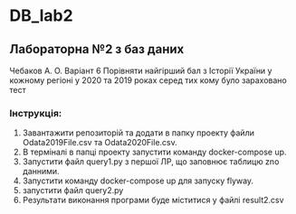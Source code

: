 # DB_lab2

## Лабораторна №2 з баз даних
Чебаков А. О. Варіант 6
Порівняти найгірший бал з Історії України у кожному регіоні у 2020 та 2019 роках серед тих кому було зараховано тест

### Інструкція:
1. Завантажити репозиторій та додати в папку проекту файли Odata2019File.csv та Odata2020File.csv.
2. В терміналі в папці проекту запустити команду docker-compose up.
3. Запустити файл query1.py з першої ЛР, що заповнює таблицю zno данними.
4. Запустити команду docker-compose up для запуску flyway.
5. запустити файл query2.py
6. Результати виконання програми буде міститися у файлі result2.csv

